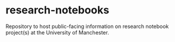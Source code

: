 # research-notebooks
Repository to host public-facing information on research notebook project(s) at the University of Manchester.
